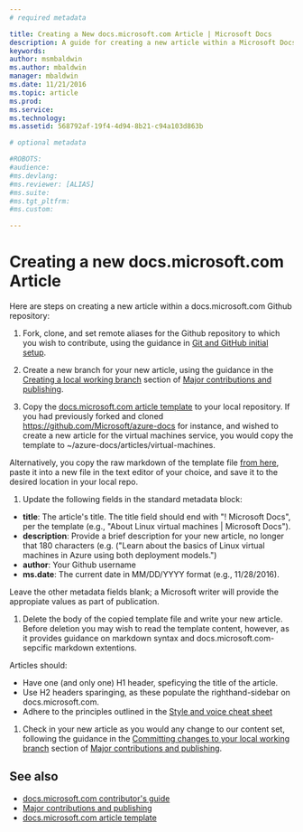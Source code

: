 ```yaml
---
# required metadata

title: Creating a New docs.microsoft.com Article | Microsoft Docs
description: A guide for creating a new article within a Microsoft Docs repository
keywords:
author: msmbaldwin
ms.author: mbaldwin
manager: mbaldwin
ms.date: 11/21/2016
ms.topic: article
ms.prod:
ms.service:
ms.technology:
ms.assetid: 568792af-19f4-4d94-8b21-c94a103d863b

# optional metadata

#ROBOTS:
#audience:
#ms.devlang:
#ms.reviewer: [ALIAS]
#ms.suite: 
#ms.tgt_pltfrm:
#ms.custom:

---
```


# Creating a new docs.microsoft.com Article

Here are steps on creating a new article within a docs.microsoft.com Github repository:

1. Fork, clone, and set remote aliases for the Github repository to which you wish to contribute, using the guidance in [Git and GitHub initial setup](git-and-github-repository-initial-setup).

1. Create a new branch for your new article, using the guidance in the [Creating a local working branch](contributing-and-publishing.md#creating-a-local-working-branch) section of [Major contributions and publishing](contributing-and-publishing.md).

1. Copy the [docs.microsoft.com article template](template.md) to your local repository. If you had previously forked and cloned https://github.com/Microsoft/azure-docs for instance, and wished to create a new article for the virtual machines service, you would copy the template to ~/azure-docs/articles/virtual-machines.

  Alternatively, you copy the raw markdown of the template file [from here](https://raw.githubusercontent.com/Microsoft/Docs/master/ContributorGuide/template.md), paste it into a new file in the text editor of your choice, and save it to the desired location in your local repo.

1. Update the following fields in the standard metadata block:

  * **title**: The article's title.  The title field should end with "! Microsoft Docs", per the template (e.g., "About Linux virtual machines | Microsoft Docs").
  * **description**: Provide a brief description for your new article, no longer that 180 characters (e.g. ("Learn about the basics of Linux virtual machines in Azure using both deployment models.")
  * **author**: Your Github username
  * **ms.date**: The current date in MM/DD/YYYY format (e.g., 11/28/2016).
  
  Leave the other metadata fields blank; a Microsoft writer will provide the appropiate values as part of publication.

1. Delete the body of the copied template file and write your new article. Before deletion you may wish to read the template content, however, as it provides guidance on markdown syntax and docs.microsoft.com-sepcific markdown extentions. 

  Articles should:

  * Have one (and only one) H1 header, speficying the title of the article.
  * Use H2 headers sparinging, as these populate the righthand-sidebar on docs.microsoft.com.
  * Adhere to the principles outlined in the [Style and voice cheat sheet](style-and-voice.md)

1. Check in your new article as you would any change to our content set, following the guidance in the [Committing changes to your local working branch](contributing-and-publishing.md#committing-changes-to-your-local-working-branch) section of [Major contributions and publishing](contributing-and-publishing.md).

## See also

* [docs.microsoft.com contributor's guide](index.md)
* [Major contributions and publishing](contributing-and-publishing.md)
* [docs.microsoft.com article template](template.md)
